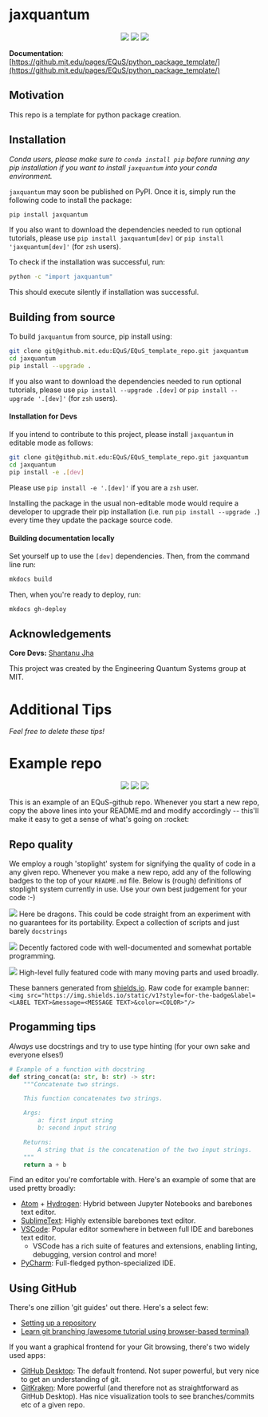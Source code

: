 # jaxquantum
<p align="center">
  <img src="https://img.shields.io/static/v1?style=for-the-badge&label=code-status&message=Good&color=orange"/>
  <img src="https://img.shields.io/static/v1?style=for-the-badge&label=initial-commit&message=Shantanu&color=inactive"/>
    <img src="https://img.shields.io/static/v1?style=for-the-badge&label=maintainer&message=EQuS&color=inactive"/>
</p>


**Documentation**: [https://github.mit.edu/pages/EQuS/python_package_template/](https://github.mit.edu/pages/EQuS/python_package_template/) 

## Motivation

This repo is a template for python package creation.

## Installation

*Conda users, please make sure to `conda install pip` before running any pip installation if you want to install `jaxquantum` into your conda environment.*

`jaxquantum` may soon be published on PyPI. Once it is, simply run the following code to install the package:

```bash
pip install jaxquantum
```
If you also want to download the dependencies needed to run optional tutorials, please use `pip install jaxquantum[dev]` or `pip install 'jaxquantum[dev]'` (for `zsh` users).


To check if the installation was successful, run:

```bash
python -c "import jaxquantum"
```

This should execute silently if installation was successful.

## Building from source

To build `jaxquantum` from source, pip install using:

```bash
git clone git@github.mit.edu:EQuS/EQuS_template_repo.git jaxquantum
cd jaxquantum
pip install --upgrade .
```

If you also want to download the dependencies needed to run optional tutorials, please use `pip install --upgrade .[dev]` or `pip install --upgrade '.[dev]'` (for `zsh` users).

#### Installation for Devs

If you intend to contribute to this project, please install `jaxquantum` in editable mode as follows:
```bash
git clone git@github.mit.edu:EQuS/EQuS_template_repo.git jaxquantum
cd jaxquantum
pip install -e .[dev]
```

Please use `pip install -e '.[dev]'` if you are a `zsh` user.

Installing the package in the usual non-editable mode would require a developer to upgrade their pip installation (i.e. run `pip install --upgrade .`) every time they update the package source code.

#### Building documentation locally

Set yourself up to use the `[dev]` dependencies. Then, from the command line run:
```bash
mkdocs build
```

Then, when you're ready to deploy, run:
```bash
mkdocs gh-deploy
```

## Acknowledgements

**Core Devs:** [Shantanu Jha](https://github.com/Phionx)


This project was created by the Engineering Quantum Systems group at MIT.



# Additional Tips

*Feel free to delete these tips!*

# Example repo
<p align="center">
  <img src="https://img.shields.io/static/v1?style=for-the-badge&label=code-status&message=Good&color=orange"/>
  <img src="https://img.shields.io/static/v1?style=for-the-badge&label=initial-commit&message=Morten&color=inactive"/>
    <img src="https://img.shields.io/static/v1?style=for-the-badge&label=maintainer&message=EQuS&color=inactive"/>
</p>
This is an example of an EQuS-github repo. Whenever you start a new repo, copy the above lines into your README.md and modify accordingly -- this'll make it easy to get a sense of what's going on :rocket:

## Repo quality
We employ a rough 'stoplight' system for signifying the quality of code in a any given repo. Whenever you make a new repo, add any of the following badges to the top of your `README.md` file. Below is (rough) definitions of stoplight system currently in use. Use your own best judgement for your code :-)

<img src="https://img.shields.io/static/v1?style=for-the-badge&label=code-status&message=Caution!&color=red" style=“vertical-align:middle;”/> Here be dragons. This could be code straight from an experiment with no guarantees for its portability. Expect a collection of scripts and just barely `docstrings`
  
<img src="https://img.shields.io/static/v1?style=for-the-badge&label=code-status&message=Good&color=orange"/> Decently factored code with well-documented and somewhat portable programming.
  
<img src="https://img.shields.io/static/v1?style=for-the-badge&label=code-status&message=Great!&color=brightGreen"/> High-level fully featured code with many moving parts and used broadly.


These banners generated from <a href=https://shields.io/>shields.io</a>. Raw code for example banner:
`<img src="https://img.shields.io/static/v1?style=for-the-badge&label=<LABEL TEXT>&message=<MESSAGE TEXT>&color=<COLOR>"/>`

## Progamming tips
_Always_ use docstrings and try to use type hinting (for your own sake and everyone elses!)

```python
# Example of a function with docstring
def string_concat(a: str, b: str) -> str:
    """Concatenate two strings.

    This function concatenates two strings.

    Args:
        a: first input string
        b: second input string

    Returns:
        A string that is the concatenation of the two input strings.
    """
    return a + b
```

Find an editor you're comfortable with. Here's an example of some that are used pretty broadly:
* [Atom](https://atom.io/) + [Hydrogen](Hydrogen): Hybrid between Jupyter Notebooks and barebones text editor.
* [SublimeText](https://www.sublimetext.com/): Highly extensible barebones text editor.
* [VSCode](https://code.visualstudio.com/): Popular editor somewhere in between full IDE and barebones text editor.
  * VSCode has a rich suite of features and extensions, enabling linting, debugging, version control and more!
* [PyCharm](https://www.jetbrains.com/pycharm/): Full-fledged python-specialized IDE.

## Using GitHub
There's one zillion 'git guides' out there. Here's a select few:
* [Setting up a repository](https://www.atlassian.com/git/tutorials/setting-up-a-repository)
* [Learn git branching (awesome tutorial using browser-based terminal)](https://learngitbranching.js.org)

If you want a graphical frontend for your Git browsing, there's two widely used apps:
* [GitHub Desktop](https://desktop.github.com/): The default frontend. Not super powerful, but very nice to get an understanding of git.
* [GitKraken](https://www.gitkraken.com/): More powerful (and therefore not as straightforward as GitHub Desktop). Has nice visualization tools to see branches/commits etc of a given repo.
